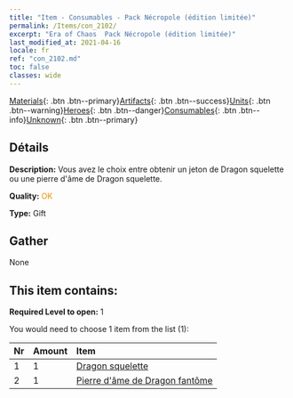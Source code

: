 ```yaml
---
title: "Item - Consumables - Pack Nécropole (édition limitée)"
permalink: /Items/con_2102/
excerpt: "Era of Chaos  Pack Nécropole (édition limitée)"
last_modified_at: 2021-04-16
locale: fr
ref: "con_2102.md"
toc: false
classes: wide
---
```

 [Materials](/fr/Items/){: .btn .btn--primary}[Artifacts](/fr/Items/Artifacts/){: .btn .btn--success}[Units](/fr/Items/Units/){: .btn .btn--warning}[Heroes](/fr/Items/Heroes/){: .btn .btn--danger}[Consumables](/fr/Items/Consumables/){: .btn .btn--info}[Unknown](/fr/Items/Unknown/){: .btn .btn--primary}

## Détails
 **Description:** Vous avez le choix entre obtenir un jeton de Dragon squelette ou une pierre d'âme de Dragon squelette.

 **Quality:** <span style="color: #FF8C00">OK</span>

 **Type:** Gift

## Gather

  None

## This item contains:

 **Required Level to open:** 1

 You would need to choose 1 item from the list (1):

  | Nr | Amount |     Item    |
  |:---|:-------|:------------|
  | 1 | 1 | [Dragon squelette](/fr/Items/unt_214/) |  | 
  | 2 | 1 | [Pierre d'âme de Dragon fantôme](/fr/Items/unt_303/) |  | 
